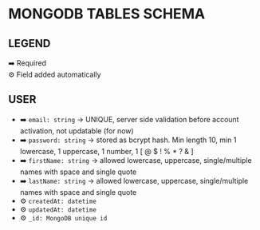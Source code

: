 # MONGODB TABLES SCHEMA

## LEGEND

➡️ Required <br>
⚙️ Field added automatically <br>

## USER

- ➡️ `email: string` → UNIQUE, server side validation before account activation, not updatable (for now)
- ➡️ `password: string` → stored as bcrypt hash. Min length 10, min 1 lowercase, 1 uppercase, 1 number, 1 [ @ $ ! % * ? & ]
- ➡️ `firstName: string` → allowed lowercase, uppercase, single/multiple names with space and single quote
- ➡️ `lastName: string` → allowed lowercase, uppercase, single/multiple names with space and single quote
- ⚙️ `createdAt: datetime`
- ⚙️ `updatedAt: datetime`
- ⚙️ `_id: MongoDB unique id`

